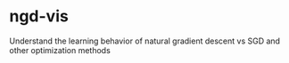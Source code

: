 # ngd-vis
Understand the learning behavior of natural gradient descent vs SGD and other optimization methods
